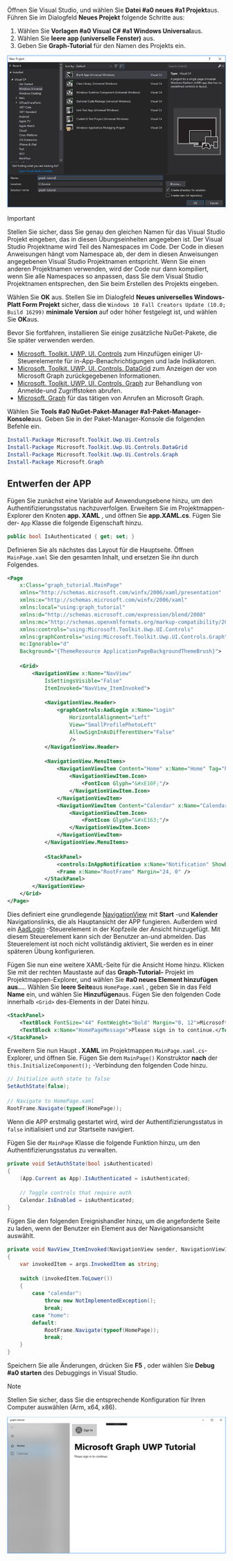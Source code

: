 <!-- markdownlint-disable MD002 MD041 -->

Öffnen Sie Visual Studio, und wählen Sie **Datei #a0 neues #a1 Projekt**aus. Führen Sie im Dialogfeld **Neues Projekt** folgende Schritte aus:

1. Wählen Sie **Vorlagen #a0 Visual C# #a1 Windows Universal**aus.
1. Wählen Sie **leere app (universelle Fenster)** aus.
1. Geben Sie **Graph-Tutorial** für den Namen des Projekts ein.

![Visual Studio 2017 Dialogfeld "Neues Projekt erstellen"](./images/vs-newproj-01.png)

> [!IMPORTANT]
> Stellen Sie sicher, dass Sie genau den gleichen Namen für das Visual Studio Projekt eingeben, das in diesen Übungseinheiten angegeben ist. Der Visual Studio Projektname wird Teil des Namespaces im Code. Der Code in diesen Anweisungen hängt vom Namespace ab, der dem in diesen Anweisungen angegebenen Visual Studio Projektnamen entspricht. Wenn Sie einen anderen Projektnamen verwenden, wird der Code nur dann kompiliert, wenn Sie alle Namespaces so anpassen, dass Sie dem Visual Studio Projektnamen entsprechen, den Sie beim Erstellen des Projekts eingeben.

Wählen Sie **OK** aus. Stellen Sie im Dialogfeld **Neues universelles Windows-Platt Form Projekt** sicher, dass die `Windows 10 Fall Creators Update (10.0; Build 16299)` **minimale Version** auf oder höher festgelegt ist, und wählen Sie **OK**aus.

Bevor Sie fortfahren, installieren Sie einige zusätzliche NuGet-Pakete, die Sie später verwenden werden.

- [Microsoft. Toolkit. UWP. UI. Controls](https://www.nuget.org/packages/Microsoft.Toolkit.Uwp.Ui.Controls/) zum Hinzufügen einiger UI-Steuerelemente für in-App-Benachrichtigungen und lade Indikatoren.
- [Microsoft. Toolkit. UWP. UI. Controls. DataGrid](https://www.nuget.org/packages/Microsoft.Toolkit.Uwp.Ui.Controls.DataGrid/) zum Anzeigen der von Microsoft Graph zurückgegebenen Informationen.
- [Microsoft. Toolkit. UWP. UI. Controls. Graph](https://www.nuget.org/packages/Microsoft.Toolkit.Uwp.Ui.Controls.Graph/) zur Behandlung von Anmelde-und Zugriffstoken abrufen.
- [Microsoft. Graph](https://www.nuget.org/packages/Microsoft.Graph/) für das tätigen von Anrufen an Microsoft Graph.

Wählen Sie **Tools #a0 NuGet-Paket-Manager #a1-Paket-Manager-Konsole**aus. Geben Sie in der Paket-Manager-Konsole die folgenden Befehle ein.

```Powershell
Install-Package Microsoft.Toolkit.Uwp.Ui.Controls
Install-Package Microsoft.Toolkit.Uwp.Ui.Controls.DataGrid
Install-Package Microsoft.Toolkit.Uwp.Ui.Controls.Graph
Install-Package Microsoft.Graph
```

## <a name="design-the-app"></a>Entwerfen der APP

Fügen Sie zunächst eine Variable auf Anwendungsebene hinzu, um den Authentifizierungsstatus nachzuverfolgen. Erweitern Sie im Projektmappen-Explorer den Knoten **app. XAML** , und öffnen Sie **app.XAML.cs**. Fügen Sie der- `App` Klasse die folgende Eigenschaft hinzu.

```cs
public bool IsAuthenticated { get; set; }
```

Definieren Sie als nächstes das Layout für die Hauptseite. Öffnen `MainPage.xaml` Sie den gesamten Inhalt, und ersetzen Sie ihn durch Folgendes.

```xml
<Page
    x:Class="graph_tutorial.MainPage"
    xmlns="http://schemas.microsoft.com/winfx/2006/xaml/presentation"
    xmlns:x="http://schemas.microsoft.com/winfx/2006/xaml"
    xmlns:local="using:graph_tutorial"
    xmlns:d="http://schemas.microsoft.com/expression/blend/2008"
    xmlns:mc="http://schemas.openxmlformats.org/markup-compatibility/2006"
    xmlns:controls="using:Microsoft.Toolkit.Uwp.UI.Controls"
    xmlns:graphControls="using:Microsoft.Toolkit.Uwp.UI.Controls.Graph"
    mc:Ignorable="d"
    Background="{ThemeResource ApplicationPageBackgroundThemeBrush}">

    <Grid>
        <NavigationView x:Name="NavView"
            IsSettingsVisible="False"
            ItemInvoked="NavView_ItemInvoked">

            <NavigationView.Header>
                <graphControls:AadLogin x:Name="Login"
                    HorizontalAlignment="Left"
                    View="SmallProfilePhotoLeft"
                    AllowSignInAsDifferentUser="False"
                    />
            </NavigationView.Header>

            <NavigationView.MenuItems>
                <NavigationViewItem Content="Home" x:Name="Home" Tag="home">
                    <NavigationViewItem.Icon>
                        <FontIcon Glyph="&#xE10F;"/>
                    </NavigationViewItem.Icon>
                </NavigationViewItem>
                <NavigationViewItem Content="Calendar" x:Name="Calendar" Tag="calendar">
                    <NavigationViewItem.Icon>
                        <FontIcon Glyph="&#xE163;"/>
                    </NavigationViewItem.Icon>
                </NavigationViewItem>
            </NavigationView.MenuItems>

            <StackPanel>
                <controls:InAppNotification x:Name="Notification" ShowDismissButton="true" />
                <Frame x:Name="RootFrame" Margin="24, 0" />
            </StackPanel>
        </NavigationView>
    </Grid>
</Page>
```

Dies definiert eine grundlegende [NavigationView](https://docs.microsoft.com/uwp/api/windows.ui.xaml.controls.navigationview) mit **Start** -und **Kalender** Navigationslinks, die als Hauptansicht der APP fungieren. Außerdem wird ein [AadLogin](https://docs.microsoft.com/dotnet/api/microsoft.toolkit.uwp.ui.controls.graph.aadlogin?view=win-comm-toolkit-dotnet-stable) -Steuerelement in der Kopfzeile der Ansicht hinzugefügt. Mit diesem Steuerelement kann sich der Benutzer an-und abmelden. Das Steuerelement ist noch nicht vollständig aktiviert, Sie werden es in einer späteren Übung konfigurieren.

Fügen Sie nun eine weitere XAML-Seite für die Ansicht Home hinzu. Klicken Sie mit der rechten Maustaste auf das **Graph-Tutorial-** Projekt im Projektmappen-Explorer, und wählen Sie **#a0 neues Element hinzufügen aus...**. Wählen Sie **leere Seite**aus `HomePage.xaml` , geben Sie in das Feld **Name** ein, und wählen Sie **Hinzufügen**aus. Fügen Sie den folgenden Code innerhalb `<Grid>` des-Elements in der Datei hinzu.

```xml
<StackPanel>
    <TextBlock FontSize="44" FontWeight="Bold" Margin="0, 12">Microsoft Graph UWP Tutorial</TextBlock>
    <TextBlock x:Name="HomePageMessage">Please sign in to continue.</TextBlock>
</StackPanel>
```

Erweitern Sie nun Haupt **. XAML** im Projektmappen `MainPage.xaml.cs`-Explorer, und öffnen Sie. Fügen Sie dem `MainPage()` Konstruktor **nach** der `this.InitializeComponent();` -Verbindung den folgenden Code hinzu.

```cs
// Initialize auth state to false
SetAuthState(false);

// Navigate to HomePage.xaml
RootFrame.Navigate(typeof(HomePage));
```

Wenn die APP erstmalig gestartet wird, wird der Authentifizierungsstatus in `false` initialisiert und zur Startseite navigiert.

Fügen Sie der `MainPage` Klasse die folgende Funktion hinzu, um den Authentifizierungsstatus zu verwalten.

```cs
private void SetAuthState(bool isAuthenticated)
{
    (App.Current as App).IsAuthenticated = isAuthenticated;

    // Toggle controls that require auth
    Calendar.IsEnabled = isAuthenticated;
}
```

Fügen Sie den folgenden Ereignishandler hinzu, um die angeforderte Seite zu laden, wenn der Benutzer ein Element aus der Navigationsansicht auswählt.

```cs
private void NavView_ItemInvoked(NavigationView sender, NavigationViewItemInvokedEventArgs args)
{
    var invokedItem = args.InvokedItem as string;

    switch (invokedItem.ToLower())
    {
        case "calendar":
            throw new NotImplementedException();
            break;
        case "home":
        default:
            RootFrame.Navigate(typeof(HomePage));
            break;
    }
}
```

Speichern Sie alle Änderungen, drücken Sie **F5** , oder wählen Sie **Debug #a0 starten** des Debuggings in Visual Studio.

> [!NOTE]
> Stellen Sie sicher, dass Sie die entsprechende Konfiguration für Ihren Computer auswählen (Arm, x64, x86).

![Screenshot der Homepage](./images/create-app-01.png)

